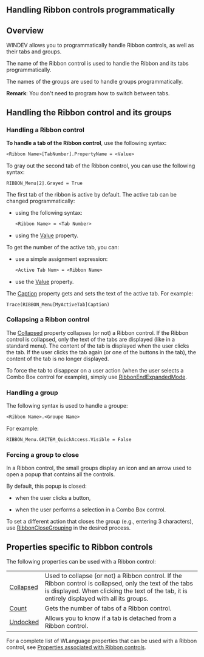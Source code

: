 
## Handling Ribbon controls programmatically
			

<a name="NOTE1"></a>
<a name="NOTE1_1"></a>


## Overview
<a name="overview_ELTTEXTE000176"></a>
WINDEV allows you to programmatically handle Ribbon controls, as well as their tabs and groups. 

The name of the Ribbon control is used to handle the Ribbon and its tabs programmatically. 

The names of the groups are used to handle groups programmatically. 

**Remark**: You don't need to program how to switch between tabs. 





## Handling the Ribbon control and its groups
<a name="handling_the_ribbon_control_and_its_groups_ELTTEXTE000200"></a>


### Handling a Ribbon control
<a name="handling_ribbon_control_ELTPARAGRAPHE000021"></a>

**To handle a tab of the Ribbon control**, use the following syntax: 


```txt
<Ribbon Name>[TabNumber].PropertyName = <Value>
```


To gray out the second tab of the Ribbon control, you can use the following syntax: 


```wl
RIBBON_Menu[2].Grayed = True
```


The first tab of the ribbon is active by default. The active tab can be changed programmatically: 

- using the following syntax: 
	
	```txt
	<Ribbon Name> = <Tab Number>
	```


- using the [Value](../Proprietes/2510130.md) property. 




To get the number of the active tab, you can: 

- use a simple assignment expression: 
	
	```txt
	<Active Tab Num> = <Ribbon Name>
	```


- use the [Value](../Proprietes/2510130.md) property. 




The [Caption](../Proprietes/2510053.md) property gets and sets the text of the active tab. For example: 


```wl
Trace(RIBBON_Menu[MyActiveTab]Caption)
```





### Collapsing a Ribbon control
<a name="collapsing_ribbon_control_ELTPARAGRAPHE000060"></a>

The [Collapsed](../Proprietes/2513014.md) property collapses (or not) a Ribbon control. If the Ribbon control is collapsed, only the text of the tabs are displayed (like in a standard menu). The content of the tab is displayed when the user clicks the tab. If the user clicks the tab again (or one of the buttons in the tab), the content of the tab is no longer displayed. 

To force the tab to disappear on a user action (when the user selects a Combo Box control for example), simply use [RibbonEndExpandedMode](../WDLang1/1000020378.md). 




### Handling a group
<a name="handling_group_ELTPARAGRAPHE000076"></a>

The following syntax is used to handle a groupe: 


```txt
<Ribbon Name>.<Groupe Name>
```


For example: 


```wl
RIBBON_Menu.GRITEM_QuickAccess.Visible = False
```





### Forcing a group to close
<a name="forcing_group_close_ELTPARAGRAPHE000088"></a>

In a Ribbon control, the small groups display an icon and an arrow used to open a popup that contains all the controls.

By default, this popup is closed:

- when the user clicks a button, 

- when the user performs a selection in a Combo Box control.




To set a different action that closes the group (e.g., entering 3 characters), use [RibbonCloseGrouping](../WDLang1/1000020136.md) in the desired process.





## Properties specific to Ribbon controls
<a name="properties_specific_ribbon_controls_ELTTEXTE000242"></a>
The following properties can be used with a Ribbon control: 


|   |   |
| --- | --- |
| [Collapsed](../Proprietes/2513014.md) | Used to collapse (or not) a Ribbon control. If the Ribbon control is collapsed, only the text of the tabs is displayed. When clicking the text of the tab, it is entirely displayed with all its groups. |
| [Count](../Proprietes/2510097.md) | Gets the number of tabs of a Ribbon control. |
| [Undocked](../Proprietes/1000026078.md) | Allows you to know if a tab is detached from a Ribbon control. |


For a complete list of WLanguage properties that can be used with a Ribbon control, see [Properties associated with Ribbon controls](../WDChamp/1000021003.md).


